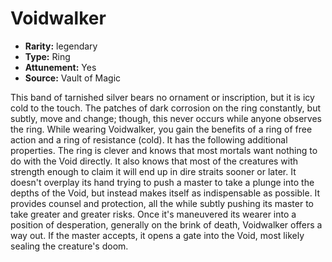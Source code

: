 
# Voidwalker

* **Rarity:** legendary
* **Type:** Ring
* **Attunement:** Yes
* **Source:** Vault of Magic


This band of tarnished silver bears no ornament or inscription, but it is icy cold to the touch. The patches of dark corrosion on the ring constantly, but subtly, move and change; though, this never occurs while anyone observes the ring. While wearing Voidwalker, you gain the benefits of a ring of free action and a ring of resistance (cold). It has the following additional properties. The ring is clever and knows that most mortals want nothing to do with the Void directly. It also knows that most of the creatures with strength enough to claim it will end up in dire straits sooner or later. It doesn't overplay its hand trying to push a master to take a plunge into the depths of the Void, but instead makes itself as indispensable as possible. It provides counsel and protection, all the while subtly pushing its master to take greater and greater risks. Once it's maneuvered its wearer into a position of desperation, generally on the brink of death, Voidwalker offers a way out. If the master accepts, it opens a gate into the Void, most likely sealing the creature's doom.
